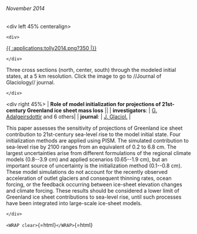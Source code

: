 ###### November 2014

\<div left 45% centeralign\>

```{=html}
<div>
```
[{{ :applications:tolly2014.png?350
\|}}](http://www.igsoc.org/journal/60/222/t13j202.html)

```{=html}
</div>
```
Three cross sections (north, center, south) through the modeled initial
states, at a 5 km resolution. Click the image to go to //Journal of
Glaciology// journal.

```{=html}
</div>
```
\<div right 45%\> \| **Role of model initialization for projections of
21st-century Greenland ice sheet mass loss** \|\| \|
**investigators**: \| [G.
Adalgeirsdottir](http://www.raunvis.hi.is/rhformE.php) and 6
others\| \| **journal**: \| [J.
Glaciol.](http://www.igsoc.org/journal/) \|

This paper assesses the sensitivity of projections of Greenland ice
sheet contribution to 21st-century sea-level rise to the model initial
state. Four initialization methods are applied using PISM. The simulated
contribution to sea-level rise by 2100 ranges from an equivalent of 0.2
to 6.8 cm. The largest uncertainties arise from different formulations
of the regional climate models (0.8--3.9 cm) and applied scenarios
(0.65--1.9 cm), but an important source of uncertainty is the
initialization method (0.1--0.8 cm). These model simulations do not
account for the recently observed acceleration of outlet glaciers and
consequent thinning rates, ocean forcing, or the feedback occurring
between ice-sheet elevation changes and climate forcing. These results
should be considered a lower limit of Greenland ice sheet contributions
to sea-level rise, until such processes have been integrated into
large-scale ice-sheet models.

```{=html}
</div>
```
`<WRAP clear>`{=html}`</WRAP>`{=html}

